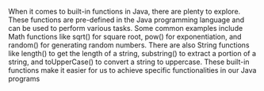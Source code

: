 When it comes to built-in functions in Java, there are plenty to explore. These functions are pre-defined in the Java programming language and can be used to perform various tasks. Some common examples include Math functions like sqrt() for square root, pow() for exponentiation, and random() for generating random numbers. There are also String functions like length() to get the length of a string, substring() to extract a portion of a string, and toUpperCase() to convert a string to uppercase. These built-in functions make it easier for us to achieve specific functionalities in our Java programs
